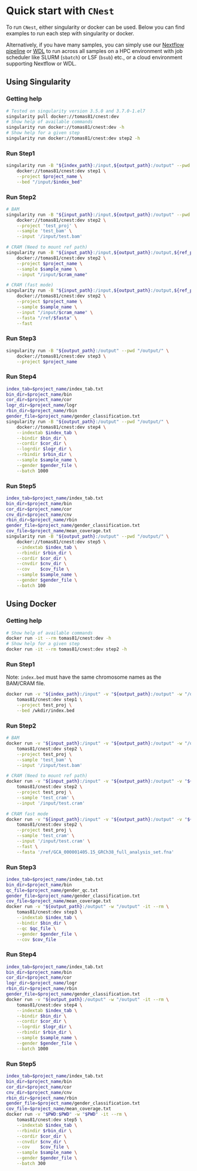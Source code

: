 # Quick start with `CNest` 

To run `CNest`, either singularity or docker can be used.
Below you can find examples to run each step with singularity or docker. 

Alternatively, if you have many samples, you can simply use our [Nextflow pipeline](https://github.com/smshuai/CNest-nf) or [WDL](https://github.com/tf2/CNest/cnest-wdl) to run across all samples on a HPC environment with job scheduler like SLURM (`sbatch`) or LSF (`bsub`) etc., or a cloud environment supporting Nextflow or WDL.

## Using Singularity
### Getting help
```bash
# Tested on singularity version 3.5.0 and 3.7.0-1.el7
singularity pull docker://tomas81/cnest:dev
# Show help of available commands
singularity run docker://tomas81/cnest:dev -h
# Show help for a given step
singularity run docker://tomas81/cnest:dev step2 -h
```

### Run Step1
```bash
singularity run -B "${index_path}:/input,${output_path}:/output" --pwd "/output/" \
    docker://tomas81/cnest:dev step1 \
    --project $project_name \
    --bed "/input/$index_bed"
```

### Run Step2
```bash
# BAM
singularity run -B "${input_path}:/input,${output_path}:/output" --pwd /output/ \
    docker://tomas81/cnest:dev step2 \
    --project 'test_proj' \
    --sample 'test_bam' \
    --input '/input/test.bam'

# CRAM (Need to mount ref path)
singularity run -B "${input_path}:/input,${output_path}:/output,${ref_path}:/ref" --pwd /output/ \
    docker://tomas81/cnest:dev step2 \
    --project $project_name \
    --sample $sample_name \
    --input "/input/$cram_name"

# CRAM (fast mode)
singularity run -B "${input_path}:/input,${output_path}:/output,${ref_path}:/ref" --pwd /output/ \
    docker://tomas81/cnest:dev step2 \
    --project $project_name \
    --sample $sample_name \
    --input "/input/$cram_name" \
    --fasta "/ref/$fasta" \
    --fast
```

### Run Step3
```bash
singularity run -B "${output_path}:/output" --pwd "/output/" \
    docker://tomas81/cnest:dev step3 \
    --project $project_name
```

### Run Step4
```bash
index_tab=$project_name/index_tab.txt
bin_dir=$project_name/bin
cor_dir=$project_name/cor
logr_dir=$project_name/logr
rbin_dir=$project_name/rbin
gender_file=$project_name/gender_classification.txt
singularity run -B "${output_path}:/output" --pwd "/output/" \
    docker://tomas81/cnest:dev step4 \
    --indextab $index_tab \
    --bindir $bin_dir \
    --cordir $cor_dir \
    --logrdir $logr_dir \
    --rbindir $rbin_dir \
    --sample $sample_name \
    --gender $gender_file \
    --batch 1000
```

### Run Step5
```bash
index_tab=$project_name/index_tab.txt
bin_dir=$project_name/bin
cor_dir=$project_name/cor
cnv_dir=$project_name/cnv
rbin_dir=$project_name/rbin
gender_file=$project_name/gender_classification.txt
cov_file=$project_name/mean_coverage.txt
singularity run -B "${output_path}:/output" --pwd "/output/" \
    docker://tomas81/cnest:dev step5 \
    --indextab $index_tab \
    --rbindir $rbin_dir \
    --cordir $cor_dir \
    --cnvdir $cnv_dir \
    --cov    $cov_file \
    --sample $sample_name \
    --gender $gender_file \
    --batch 100
```

## Using Docker
### Getting help
```bash
# Show help of available commands
docker run -it --rm tomas81/cnest:dev -h
# Show help for a given step
docker run -it --rm tomas81/cnest:dev step2 -h
```

### Run Step1
Note: `index.bed` must have the same chromosome names as the BAM/CRAM file.
```bash
docker run -v "${index_path}:/input" -v "${output_path}:/output" -w "/output" -it --rm \
    tomas81/cnest:dev step1 \
    --project test_proj \
    --bed /wkdir/index.bed
```

### Run Step2
```bash
# BAM
docker run -v "${input_path}:/input" -v "${output_path}:/output" -w "/output" -it --rm \
    tomas81/cnest:dev step2 \
    --project test_proj \
    --sample 'test_bam' \
    --input '/input/test.bam'

# CRAM (Need to mount ref path)
docker run -v "${input_path}:/input" -v "${output_path}:/output" -v "${ref_path}:/ref" -w "/output" -it --rm \
    tomas81/cnest:dev step2 \
    --project test_proj \
    --sample 'test_cram' \
    --input '/input/test.cram'

# CRAM fast mode
docker run -v "${input_path}:/input" -v "${output_path}:/output" -v "${ref_path}:/ref" -w "/output" -it --rm \
    tomas81/cnest:dev step2 \
    --project test_proj \
    --sample 'test_cram' \
    --input '/input/test.cram' \
    --fast \
    --fasta '/ref/GCA_000001405.15_GRCh38_full_analysis_set.fna'
```

### Run Step3
```bash
index_tab=$project_name/index_tab.txt
bin_dir=$project_name/bin
qc_file=$project_name/gender_qc.txt
gender_file=$project_name/gender_classification.txt
cov_file=$project_name/mean_coverage.txt
docker run -v "${output_path}:/output" -w "/output" -it --rm \
    tomas81/cnest:dev step3 \
    --indextab $index_tab \
    --bindir $bin_dir \
    --qc $qc_file \
    --gender $gender_file \
    --cov $cov_file
```

### Run Step4
```bash
index_tab=$project_name/index_tab.txt
bin_dir=$project_name/bin
cor_dir=$project_name/cor
logr_dir=$project_name/logr
rbin_dir=$project_name/rbin
gender_file=$project_name/gender_classification.txt
docker run -v "${output_path}:/output" -w "/output" -it --rm \
    tomas81/cnest:dev step4 \
    --indextab $index_tab \
    --bindir $bin_dir \
    --cordir $cor_dir \
    --logrdir $logr_dir \
    --rbindir $rbin_dir \
    --sample $sample_name \
    --gender $gender_file \
    --batch 1000
```

### Run Step5
```bash
index_tab=$project_name/index_tab.txt
bin_dir=$project_name/bin
cor_dir=$project_name/cor
cnv_dir=$project_name/cnv
rbin_dir=$project_name/rbin
gender_file=$project_name/gender_classification.txt
cov_file=$project_name/mean_coverage.txt
docker run -v "$PWD:$PWD" -w "$PWD" -it --rm \
    tomas81/cnest:dev step5 \
    --indextab $index_tab \
    --rbindir $rbin_dir \
    --cordir $cor_dir \
    --cnvdir $cnv_dir \
    --cov    $cov_file \
    --sample $sample_name \
    --gender $gender_file \
    --batch 300
```
